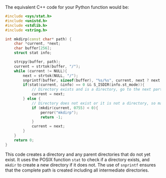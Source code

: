 The equivalent C++ code for your Python function would be: 

```cpp
#include <sys/stat.h>
#include <unistd.h>
#include <stdlib.h>
#include <string.h>

int mkdirp(const char* path) {
    char *current, *next;
    char buffer[256];
    struct stat info;

    strcpy(buffer, path);
    current = strtok(buffer, "/");
    while (current != NULL){
        next = strtok(NULL, "/");
        snprintf(buffer, sizeof(buffer), "%s/%s", current, next ? next : "");
        if(stat(current, &info) == 0 && S_ISDIR(info.st_mode)){
            // Directory exists and is a directory, go to the next part
            current = next;
        } else {
            // Directory does not exist or it is not a directory, so make a new one
            if (mkdir(current, 0755) < 0){
                perror("mkdirp");
                return -1;
            }
            current = next;
        }
    }
    return 0;
}
```
This code creates a directory and any parent directories that do not yet exist. It uses the POSIX function `stat` to check if a directory exists, and `mkdir` to create a new directory if it does not. The use of `snprintf` ensures that the complete path is created including all intermediate directories.
